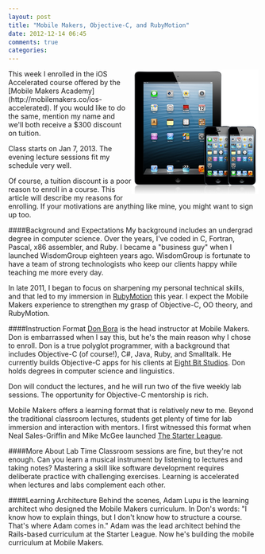 ```yaml
---
layout: post
title: "Mobile Makers, Objective-C, and RubyMotion"
date: 2012-12-14 06:45
comments: true
categories: 
---
```

<img src="/images/ipad-iphone.jpg" width="256" height="250" alt="iPad iPhone" title="iPad iPhone" align="right">
This week I enrolled in the iOS Accelerated course offered by the [Mobile Makers Academy](http://mobilemakers.co/ios-accelerated). If you would like to do the same, mention my name and we'll both receive a $300 discount on tuition.

Class starts on Jan 7, 2013. The evening lecture sessions fit my schedule very well.

Of course, a tuition discount is a poor reason to enroll in a course. This article will describe my reasons for enrolling. If your motivations are anything like mine, you might want to sign up too.
<!--more-->
####Background and Expectations
My background includes an undergrad degree in computer science. Over the years, I've coded in C, Fortran, Pascal, x86 assembler, and Ruby. I became a "business guy" when I launched WisdomGroup eighteen years ago. WisdomGroup is fortunate to have a team of strong technologists who keep our clients happy while teaching me more every day. 

In late 2011, I began to focus on sharpening my personal technical skills, and that led to my immersion in [RubyMotion](/blog/2012/10/29/building-ios-apps-with-ruby-motion/) this year. I expect the Mobile Makers experience to strengthen my grasp of Objective-C, OO theory, and RubyMotion. 

####Instruction Format
[Don Bora](https://twitter.com/dbora) is the head instructor at Mobile Makers. Don is embarrassed when I say this, but he's the main reason why I chose to enroll. Don is a true polyglot programmer, with a background that includes Objective-C (of course!), C#, Java, Ruby, and Smalltalk. He currently builds Objective-C apps for his clients at [Eight Bit Studios](http://eightbitstudios.com/). Don holds degrees in computer science and linguistics. 

Don will conduct the lectures, and he will run two of the five weekly lab sessions. The opportunity for Objective-C mentorship is rich.

Mobile Makers offers a learning format that is relatively new to me. Beyond the traditional classroom lectures, students get plenty of time for lab immersion and interaction with mentors. I first witnessed this format when Neal Sales-Griffin and Mike McGee launched [The Starter League](http://starterleague.com). 

####More About Lab Time
Classroom sessions are fine, but they're not enough. Can you learn a musical instrument by listening to lectures and taking notes? Mastering a skill like software development requires deliberate practice with challenging exercises. Learning is accelerated when lectures and labs complement each other. 

####Learning Architecture
Behind the scenes, Adam Lupu is the learning architect who designed the Mobile Makers curriculum. In Don's words: "I know how to explain things, but I don't know how to structure a course. That's where Adam comes in." Adam was the lead architect behind the Rails-based curriculum at the Starter League. Now he's building the mobile curriculum at Mobile Makers.



